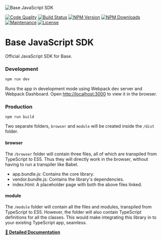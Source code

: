 ![Base JavaScript SDK](https://user-images.githubusercontent.com/893057/32996594-b56d420c-cdaa-11e7-9c73-584310205012.png)

[![Code Quality](https://img.shields.io/scrutinizer/g/TeamBaseHQ/base-javascript-sdk.svg?style=flat-square)](https://scrutinizer-ci.com/g/TeamBaseHQ/base-javascript-sdk/?branch=master) 
[![Build Status](https://img.shields.io/scrutinizer/build/g/TeamBaseHQ/base-javascript-sdk.svg?style=flat-square)](https://scrutinizer-ci.com/g/TeamBaseHQ/base-javascript-sdk/build-status/master)
[![NPM Version](https://img.shields.io/npm/v/base-javascript-sdk.svg?style=flat-square)](https://www.npmjs.com/package/base-javascript-sdk)
[![NPM Downloads](https://img.shields.io/npm/dt/base-javascript-sdk.svg?style=flat-square)](https://www.npmjs.com/package/base-javascript-sdk)
[![Maintenance](https://img.shields.io/maintenance/yes/2018.svg?style=flat-square)](https://github.com/TeamBaseHQ/base-javascript-sdk)
[![License](https://img.shields.io/github/license/teambasehq/base-javascript-sdk.svg?style=flat-square)](https://github.com/TeamBaseHQ/base-javascript-sdk/blob/master/LICENSE)

Base JavaScript SDK
===================
Official JavaScript SDK for Base.

### Development
```bash
npm run dev
```

Runs the app in development mode using Webpack dev server and Webpack Dashboard.
Open [http://localhost:3000](http://localhost:3000) to view it in the browser.

### Production
```
npm run build
```

Two separate folders, `browser` and `module` will be created inside the `/dist` folder.

#### browser
The `/browser` folder will contain three files, all of which are transpiled from TypeScript to ES5. Thus they will directly work in the browser, 
without having to run a transpiler like Babel.

- app.bundle.js: Contains the core library.
- vendor.bundle.js: Contains the library's dependencies.
- index.html: A placeholder page with both the above files linked.

#### module
The `/module` folder will contain all the files and modules, transpiled from TypeScript to ES5. However, the folder will also contain
TypeScript definitions for all the classes. This would make integrating this library in to your existing TypeScript app, seamless.

**[📖 Detailed Documentation](https://js-sdk.baseapp.in)**
